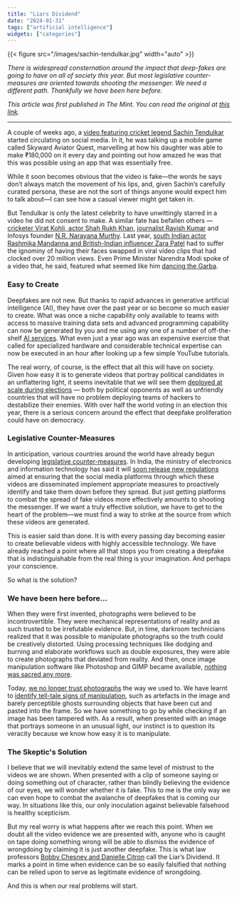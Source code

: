 ```yaml
---
title: "Liars Dividend"
date: "2024-01-31"
tags: ["artificial intelligence"]
widgets: ["categories"]
---
```


{{< figure src="/images/sachin-tendulkar.jpg" width="auto" >}}

_There is widespread consternation around the impact that deep-fakes are going to have on all of society this year. But most legislative counter-measures are oriented towards shooting the messenger. We need a different path. Thankfully we have been here before._

<!--more-->

_This article was first published in The Mint. You can read the original at [_this link_](https://www.livemint.com/opinion/online-views/deepfake-menace-we-should-aim-to-curb-the-liar-s-dividend-11706625859172.html)._

___

A couple of weeks ago, a [video featuring cricket legend Sachin Tendulkar](https://x.com/sachin_rt/status/1746794062961950824?s=20) started circulating on social media. In it, he was talking up a mobile game called Skyward Aviator Quest, marvelling at how his daughter was able to make ₹180,000 on it every day and pointing out how amazed he was that this was possible using an app that was essentially free. 

While it soon becomes obvious that the video is fake—the words he says don’t always match the movement of his lips, and, given Sachin’s carefully curated persona, these are not the sort of things anyone would expect him to talk about—I can see how a casual viewer might get taken in.

But Tendulkar is only the latest celebrity to have unwittingly starred in a video he did not consent to make. A similar fate has befallen others — [cricketer Virat Kohli, actor Shah Rukh Khan](https://indianexpress.com/article/trending/trending-in-india/anand-mahindra-shares-clip-alert-deep-fake-video-8396910/), [journalist Ravish Kumar](https://scroll.in/latest/1060244/journalist-ravish-kumar-says-his-deepfake-video-being-used-to-promote-alleged-diabetes-medicine) and Infosys founder [N.R. Narayana Murthy](https://www.livemint.com/news/india/narayana-murthys-deepfake-videos-endorsing-trading-app-goes-viral-infosys-founder-cautions-public-11702613047975.html). Last year, [south Indian actor Rashmika Mandanna and British-Indian influencer Zara Patel](https://www.youtube.com/watch?v=Sgc_IjCiFU8) had to suffer the ignominy of having their faces swapped in viral video clips that had clocked over 20 million views. Even Prime Minister Narendra Modi spoke of a video that, he said, featured what seemed like him [dancing the Garba](https://www.youtube.com/watch?v=vsOFBhhYevQ).

### Easy to Create

Deepfakes are not new. But thanks to rapid advances in generative artificial intelligence (AI), they have over the past year or so become so much easier to create. What was once a niche capability only available to teams with access to massive training data sets and advanced programming capability can now be generated by you and me using any one of a number of off-the-shelf [AI services](https://www.heygen.com/). What even just a year ago was an expensive exercise that called for specialized hardware and considerable technical expertise can now be executed in an hour after looking up a few simple YouTube tutorials.

The real worry, of course, is the effect that all this will have on society. Given how easy it is to generate videos that portray political candidates in an unflattering light, it seems inevitable that we will see them [deployed at scale during elections](https://www.npr.org/2023/07/30/1190970436/how-real-is-the-threat-of-ai-deepfakes-in-the-2024-election) — both by political opponents as well as unfriendly countries that will have no problem deploying teams of hackers to destabilize their enemies. With over half the world voting in an election this year, there is a serious concern around the effect that deepfake proliferation could have on democracy.

### Legislative Counter-Measures

In anticipation, various countries around the world have already begun developing [legislative counter-measures](https://www.nbcnews.com/politics/states-turn-attention-regulating-ai-deepfakes-2024-rcna135122). In India, the ministry of electronics and information technology has said it will [soon release new regulations](https://x.com/Rajeev_GoI/status/1746849880323358801?s=20) aimed at ensuring that the social media platforms through which these videos are disseminated implement appropriate measures to proactively identify and take them down before they spread. But just getting platforms to combat the spread of fake videos more effectively amounts to shooting the messenger. If we want a truly effective solution, we have to get to the heart of the problem—we must find a way to strike at the source from which these videos are generated.

This is easier said than done. It is with every passing day becoming easier to create believable videos with highly accessible technology. We have already reached a point where all that stops you from creating a deepfake that is indistinguishable from the real thing is your imagination. And perhaps your conscience. 

So what is the solution? 

### We have been here before...

When they were first invented, photographs were believed to be incontrovertible. They were mechanical representations of reality and as such trusted to be irrefutable evidence. But, in time, darkroom technicians realized that it was possible to manipulate photographs so the truth could be creatively distorted. Using processing techniques like dodging and burning and elaborate workflows such as double exposures, they were able to create photographs that deviated from reality. And then, once image manipulation software like Photoshop and GIMP became available, [nothing was sacred any more](https://scitechdaily.com/seeing-is-no-longer-believing-the-manipulation-of-online-images/).

Today, [we no longer trust photographs](https://archive.nytimes.com/lens.blogs.nytimes.com/2015/10/16/staging-manipulation-ethics-photos/) the way we used to. We have learnt to [identify tell-tale signs of manipulation](https://www.makeuseof.com/ways-to-easily-identify-manipulated-images/), such as artefacts in the image and barely perceptible ghosts surrounding objects that have been cut and pasted into the frame. So we have something to go by while checking if an image has been tampered with. As a result, when presented with an image that portrays someone in an unusual light, our instinct is to question its veracity because we know how easy it is to manipulate.

### The Skeptic's Solution

I believe that we will inevitably extend the same level of mistrust to the videos we are shown. When presented with a clip of someone saying or doing something out of character, rather than blindly believing the evidence of our eyes, we will wonder whether it is fake. This to me is the only way we can even hope to combat the avalanche of deepfakes that is coming our way. In situations like this, our only inoculation against believable falsehood is healthy scepticism.

But my real worry is what happens after we reach this point. When we doubt all the video evidence we are presented with, anyone who is caught on tape doing something wrong will be able to dismiss the evidence of wrongdoing by claiming it is just another deepfake. This is what law professors [Bobby Chesney and Danielle Citron](https://papers.ssrn.com/sol3/papers.cfm?abstract_id=3213954) call the Liar’s Dividend. It marks a point in time when evidence can be so easily falsified that nothing can be relied upon to serve as legitimate evidence of wrongdoing. 

And this is when our real problems will start.